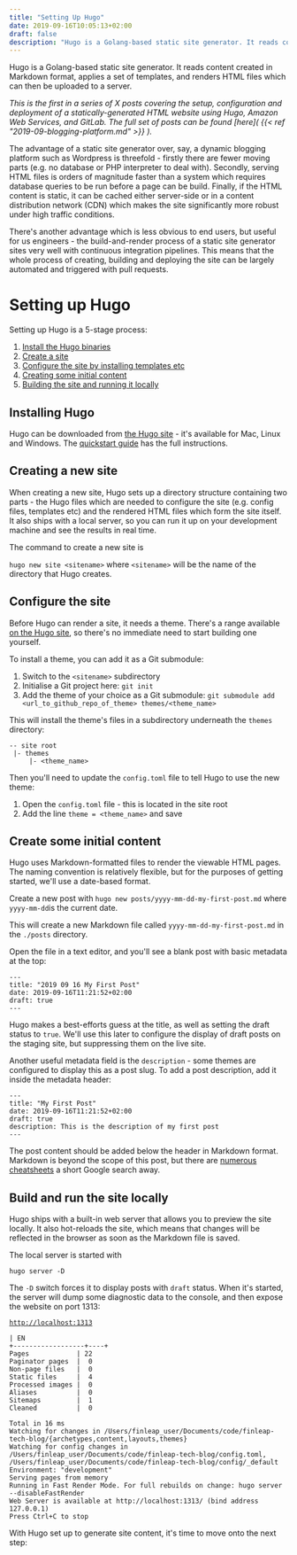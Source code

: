 ```yaml
---
title: "Setting Up Hugo"
date: 2019-09-16T10:05:13+02:00
draft: false
description: "Hugo is a Golang-based static site generator. It reads content created in Markdown format, applies a set of templates, and renders HTML files which can then be uploaded to a server"
---
```

Hugo is a Golang-based static site generator. It reads content created in Markdown format, applies a set of templates, and renders HTML files which can then be uploaded to a server.

*This is the first in a series of X posts covering the setup, configuration and deployment of a statically-generated HTML website using Hugo, Amazon Web Services, and GitLab. The full set of posts can be found [here]( {{< ref "2019-09-blogging-platform.md" >}} ).*

The advantage of a static site generator over, say, a dynamic blogging platform such as Wordpress is threefold - firstly there are fewer moving parts (e.g. no database or PHP interpreter to deal with).  Secondly, serving HTML files is orders of magnitude faster than a system which requires database queries to be run before a page can be build. Finally, if the HTML content is static, it can be cached either server-side or in a content distribution network (CDN) which makes the site significantly more robust under high traffic conditions.

There's another advantage which is less obvious to end users, but useful for us engineers - the build-and-render process of a static site generator sites very well with continuous integration pipelines. This means that the whole process of creating, building and deploying the site can be largely automated and triggered with pull requests.

# Setting up Hugo

Setting up Hugo is a 5-stage process:

1. [Install the Hugo binaries](#installing-hugo)
1. [Create a site](#creating-a-new-site)
1. [Configure the site by installing templates etc](#configure-the-site)
1. [Creating some initial content](#create-some-initial-content)
1. [Building the site and running it locally](#build-and-run-the-site-locally)

## Installing Hugo

Hugo can be downloaded from [the Hugo site](https://gohugo.io/) - it's available for Mac, Linux and Windows. The [quickstart guide](https://gohugo.io/getting-started/quick-start/) has the full instructions.

## Creating a new site

When creating a new site, Hugo sets up a directory structure containing two parts - the Hugo files which are needed to configure the site (e.g. config files, templates etc) and the rendered HTML files which form the site itself.  It also ships with a local server, so you can run it up on your development machine and see the results in real time.

The command to create a new site is

`hugo new site <sitename>` where `<sitename>` will be the name of the directory that Hugo creates.

## Configure the site

Before Hugo can render a site, it needs a theme. There's a range available [on the Hugo site](https://themes.gohugo.io/), so there's no immediate need to start building one yourself.

To install a theme, you can add it as a Git submodule:

1. Switch to the `<sitename>` subdirectory
1. Initialise a Git project here: `git init`
1. Add the theme of your choice as a Git submodule:
`git submodule add <url_to_github_repo_of_theme> themes/<theme_name>`

This will install the theme's files in a subdirectory underneath the `themes` directory:
```
-- site root
 |- themes
     |- <theme_name>
```
Then you'll need to update the `config.toml` file to tell Hugo to use the new theme:
1. Open the `config.toml` file - this is located in the site root
1. Add the line `theme = <theme_name>` and save

## Create some initial content

Hugo uses Markdown-formatted files to render the viewable HTML pages.  The naming convention is relatively flexible, but for the purposes of getting started, we'll use a date-based format.

Create a new post with `hugo new posts/yyyy-mm-dd-my-first-post.md` where `yyyy-mm-dd`is the current date.

This will create a new Markdown file called `yyyy-mm-dd-my-first-post.md` in the `./posts` directory.

Open the file in a text editor, and you'll see a blank post with basic metadata at the top:

```
---
title: "2019 09 16 My First Post"
date: 2019-09-16T11:21:52+02:00
draft: true
---
```

Hugo makes a best-efforts guess at the title, as well as setting the draft status to `true`. We'll use this later to configure the display of draft posts on the staging site, but suppressing them on the live site.

Another useful metadata field is the `description` - some themes are configured to display this as a post slug. To add a post description, add it inside the metadata header:

```
---
title: "My First Post"
date: 2019-09-16T11:21:52+02:00
draft: true
description: This is the description of my first post
---
```

The post content should be added below the header in Markdown format. Markdown is beyond the scope of this post, but there are [numerous](https://github.com/adam-p/markdown-here/wiki/Markdown-Cheatsheet) [cheatsheets](https://www.makeuseof.com/tag/printable-markdown-cheat-sheet/) a short Google search away.

## Build and run the site locally

Hugo ships with a built-in web server that allows you to preview the site locally. It also hot-reloads the site, which means that changes will be reflected in the browser as soon as the Markdown file is saved.

The local server is started with

`hugo server -D`

The `-D` switch forces it to display posts with `draft` status. When it's started, the server will dump some diagnostic data to the console, and then expose the website on port 1313:

[`http://localhost:1313`](http://localhost:1313)

```
| EN
+------------------+----+
Pages            | 22
Paginator pages  |  0
Non-page files   |  0
Static files     |  4
Processed images |  0
Aliases          |  0
Sitemaps         |  1
Cleaned          |  0

Total in 16 ms
Watching for changes in /Users/finleap_user/Documents/code/finleap-tech-blog/{archetypes,content,layouts,themes}
Watching for config changes in /Users/finleap_user/Documents/code/finleap-tech-blog/config.toml, /Users/finleap_user/Documents/code/finleap-tech-blog/config/_default
Environment: "development"
Serving pages from memory
Running in Fast Render Mode. For full rebuilds on change: hugo server --disableFastRender
Web Server is available at http://localhost:1313/ (bind address 127.0.0.1)
Press Ctrl+C to stop
```

With Hugo set up to generate site content, it's time to move onto the next step:
